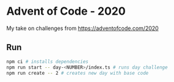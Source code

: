 # Advent of Code - 2020

My take on challenges from https://adventofcode.com/2020

## Run

```bash
npm ci # installs dependencies
npm run start -- day-<NUMBER>/index.ts # runs day challenge
npm run create -- 2 # creates new day with base code
```
